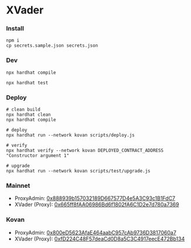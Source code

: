 # XVader

### Install

```shell
npm i
cp secrets.sample.json secrets.json
```

### Dev

```shell
npx hardhat compile

npx hardhat test
```

### Deploy

```shell
# clean build
npx hardhat clean
npx hardhat compile

# deploy
npx hardhat run --network kovan scripts/deploy.js

# verify
npx hardhat verify --network kovan DEPLOYED_CONTRACT_ADDRESS "Constructor argument 1"

# upgrade
npx hardhat run --network kovan scripts/test/upgrade.js
```

### Mainnet

-   ProxyAdmin: [0x888939b157032189D667577D4e5A3C93c1B1FdC7](https://etherscan.io/address/0x888939b157032189D667577D4e5A3C93c1B1FdC7)
-   XVader (Proxy): [0x665ff8fAA06986Bd6f1802fA6C1D2e7d780a7369](https://etherscan.io/address/0x665ff8fAA06986Bd6f1802fA6C1D2e7d780a7369)

### Kovan

-   ProxyAdmin: [0x800eD5623AfaE464aabC957cAb9736D3817060a7](https://kovan.etherscan.io/address/0x800eD5623AfaE464aabC957cAb9736D3817060a7)
-   XVader (Proxy): [0xfD224C48F57deaCd0D8a5C3C4917eecE472Bb134](https://kovan.etherscan.io/address/0xfD224C48F57deaCd0D8a5C3C4917eecE472Bb134)
